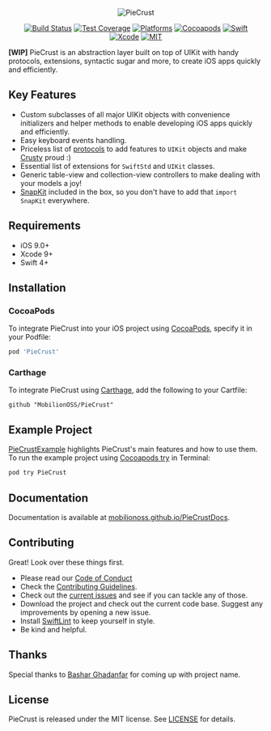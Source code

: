 <p align="center">
  <img src="https://cdn.rawgit.com/MobilionOSS/PieCrust/master/Assets/logo.svg" title="PieCrust">
</p>

<p align="center">
  <a href="https://travis-ci.org/MobilionOSS/PieCrust"><img src="https://travis-ci.org/MobilionOSS/PieCrust.svg?branch=master" alt="Build Status"></a>
  <a href="https://codecov.io/gh/MobilionOSS/PieCrust"><img src="https://codecov.io/gh/MobilionOSS/PieCrust/branch/master/graph/badge.svg" alt="Test Coverage" /></a>
  <a href="https://github.com/MobilionOSS/PieCrust"><img src="https://img.shields.io/cocoapods/p/PieCrust.svg?style=flat" alt="Platforms" /></a>
  <a href="https://cocoapods.org/pods/PieCrust"><img src="https://img.shields.io/cocoapods/v/PieCrust.svg" alt="Cocoapods" /></a>
  <a href="https://swift.org"><img src="https://img.shields.io/badge/Swift-4.1-orange.svg" alt="Swift" /></a>
  <a href="https://developer.apple.com/xcode"><img src="https://img.shields.io/badge/Xcode-9.2-blue.svg" alt="Xcode"></a>
  <a href="https://github.com/MobilionOSS/PieCrust/blob/master/LICENSE"><img src="https://img.shields.io/badge/License-MIT-red.svg" alt="MIT"></a>
</p>


**[WIP]** PieCrust is an abstraction layer built on top of UIKit with handy protocols, extensions, syntactic sugar and more, to create iOS apps quickly and efficiently.

## Key Features
- Custom subclasses of all major UIKit objects with convenience initializers and helper methods to enable developing iOS apps quickly and efficiently.
- Easy keyboard events handling.
- Priceless list of [protocols](https://github.com/MobilionOSS/PieCrust/tree/master/Sources/Protocols) to add features to `UIKit` objects and make [Crusty](https://developer.apple.com/videos/play/wwdc2015/408/) proud :)
- Essential list of extensions for `SwiftStd` and `UIKit` classes.
- Generic table-view and collection-view controllers to make dealing with your models a joy!
- [SnapKit](https://github.com/SnapKit/SnapKit) included in the box, so you don't have to add that `import SnapKit` everywhere. 

## Requirements
- iOS 9.0+
- Xcode 9+
- Swift 4+

## Installation

### CocoaPods
To integrate PieCrust into your iOS project using [CocoaPods](https://cocoapods.org/), specify it in your Podfile:
```ruby
pod 'PieCrust'
```

### Carthage
To integrate PieCrust using [Carthage](https://github.com/Carthage/Carthage), add the following to your Cartfile:
```
github "MobilionOSS/PieCrust"
```

## Example Project
[PieCrustExample](https://github.com/MobilionOSS/PieCrust/tree/master/Example) highlights PieCrust's main features and how to use them.
To run the example project using [Cocoapods try](https://github.com/CocoaPods/cocoapods-try) in Terminal:
```bash
pod try PieCrust
```

## Documentation
Documentation is available at [mobilionoss.github.io/PieCrustDocs](https://mobilionoss.github.io/PieCrustDocs/).

## Contributing
Great! Look over these things first.
- Please read our [Code of Conduct](https://github.com/MobilionOSS/PieCrust/blob/master/.github/CODE_OF_CONDUCT.md)
- Check the [Contributing Guidelines](https://github.com/MobilionOSS/PieCrust/blob/master/CONTRIBUTING.md).
- Check out the [current issues](https://github.com/MobilionOSS/PieCrust/issues) and see if you can tackle any of those.
- Download the project and check out the current code base. Suggest any improvements by opening a new issue.
- Install [SwiftLint](https://github.com/realm/SwiftLint) to keep yourself in style.
- Be kind and helpful.

## Thanks
Special thanks to [Bashar Ghadanfar](https://github.com/lionbytes) for coming up with project name.


## License
PieCrust is released under the MIT license. See [LICENSE](https://github.com/MobilionOSS/PieCrust/blob/master/LICENSE) for details.
